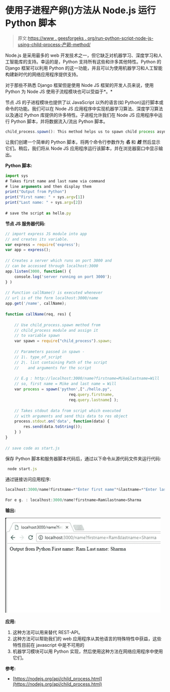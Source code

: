 # 使用子进程产卵()方法从 Node.js 运行 Python 脚本

> 原文:[https://www . geesforgeks . org/run-python-script-node-js-using-child-process-产卵-method/](https://www.geeksforgeeks.org/run-python-script-node-js-using-child-process-spawn-method/)

Node.js 是采用最多的 web 开发技术之一，但它缺乏对机器学习、深度学习和人工智能库的支持。幸运的是，Python 支持所有这些和许多其他特性。Python 的 Django 框架可以利用 Python 的这一功能，并且可以为使用机器学习和人工智能构建新时代的网络应用程序提供支持。

对于那些不熟悉 Django 框架但是使用 Node JS 框架的开发人员来说，使用 Python 为 Node JS 使用子流程模块也可以受益于*。*

节点 JS 的子进程模块也提供了以 JavaScript 以外的语言(如 Python)运行脚本或命令的功能。我们可以在 Node JS 应用程序中实现机器学习算法、深度学习算法以及通过 Python 库提供的许多特性。子进程允许我们在 Node JS 应用程序中运行 Python 脚本，并将数据流入/流出 Python 脚本。

```js
child_process.spawn(): This method helps us to spawn child process asynchronously.
```

让我们创建一个简单的 Python 脚本，将两个命令行参数作为 ***名*** 和 ***姓*** 然后显示它们。稍后，我们将从 Node JS 应用程序运行该脚本，并在浏览器窗口中显示输出。

**Python 脚本:**

```js
import sys
# Takes first name and last name via command 
# line arguments and then display them
print("Output from Python")
print("First name: " + sys.argv[1])
print("Last name: " + sys.argv[2])

# save the script as hello.py
```

**节点 JS 服务器代码:**

```js
// import express JS module into app
// and creates its variable.
var express = require('express');
var app = express();

// Creates a server which runs on port 3000 and 
// can be accessed through localhost:3000
app.listen(3000, function() {
    console.log('server running on port 3000');
} )

// Function callName() is executed whenever 
// url is of the form localhost:3000/name
app.get('/name', callName);

function callName(req, res) {

    // Use child_process.spawn method from 
    // child_process module and assign it
    // to variable spawn
    var spawn = require("child_process").spawn;

    // Parameters passed in spawn -
    // 1\. type_of_script
    // 2\. list containing Path of the script
    //    and arguments for the script 

    // E.g : http://localhost:3000/name?firstname=Mike&lastname=Will
    // so, first name = Mike and last name = Will
    var process = spawn('python',["./hello.py",
                            req.query.firstname,
                            req.query.lastname] );

    // Takes stdout data from script which executed
    // with arguments and send this data to res object
    process.stdout.on('data', function(data) {
        res.send(data.toString());
    } )
}

// save code as start.js
```

保存 Python 脚本和服务器脚本代码后，通过以下命令从源代码文件夹运行代码:

```js
 node start.js 
```

通过链接访问应用程序:

```js
localhost:3000/name?firstname=*"Enter first name"*&lastname=*"Enter last name"*

For e g. : localhost:3000/name?firstname=Ram&lastname=Sharma
```

**输出:**

![](img/d27c498ee33728e20fa395e32c3982b9.png)

**应用:**

1.  这种方法可以用来替代 REST-API。
2.  这种方法可以帮助我们的 web 应用程序从其他语言的特殊特性中获益，这些特性目前在 javascript 中是不可用的
3.  机器学习模块可以用 Python 实现，然后使用这种方法在网络应用程序中使用它们。

****参考:****

*   [https://nodejs.org/api/child_process.html](https://nodejs.org/api/child_process.html)